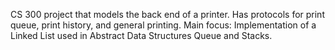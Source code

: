 CS 300 project that models the back end of a printer. Has protocols for print queue, print history, and general printing. 
Main focus: Implementation of a Linked List used in Abstract Data Structures Queue and Stacks.